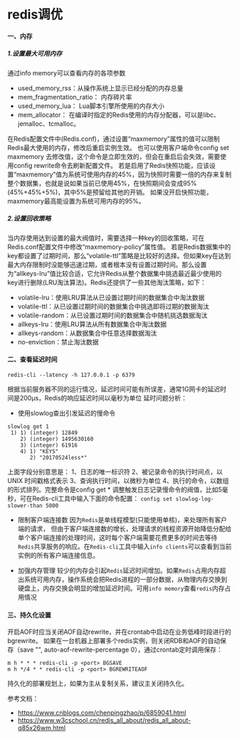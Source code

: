 # redis调优

#### 一、内存
##### 1.设置最大可用内存

通过info memory可以查看内存的各项参数
* used_memory_rss：从操作系统上显示已经分配的内存总量
* mem_fragmentation_ratio： 内存碎片率
* used_memory_lua： Lua脚本引擎所使用的内存大小
* mem_allocator： 在编译时指定的Redis使用的内存分配器，可以是libc、jemalloc、tcmalloc。

在Redis配置文件中(Redis.conf)，通过设置“maxmemory”属性的值可以限制Redis最大使用的内存，修改后重启实例生效。 也可以使用客户端命令config set maxmemory 去修改值，这个命令是立即生效的，但会在重启后会失效，需要使用config rewrite命令去刷新配置文件。 若是启用了Redis快照功能，应该设置“maxmemory”值为系统可使用内存的45%，因为快照时需要一倍的内存来复制整个数据集，也就是说如果当前已使用45%，在快照期间会变成95%(45%+45%+5%)，其中5%是预留给其他的开销。 如果没开启快照功能，maxmemory最高能设置为系统可用内存的95%。

##### 2.设置回收策略
当内存使用达到设置的最大阀值时，需要选择一种key的回收策略，可在Redis.conf配置文件中修改“maxmemory-policy”属性值。 若是Redis数据集中的key都设置了过期时间，那么“volatile-ttl”策略是比较好的选择。但如果key在达到最大内存限制时没能够迅速过期，或者根本没有设置过期时间。那么设置为“allkeys-lru”值比较合适，它允许Redis从整个数据集中挑选最近最少使用的key进行删除(LRU淘汰算法)。Redis还提供了一些其他淘汰策略，如下：

* volatile-lru：使用LRU算法从已设置过期时间的数据集合中淘汰数据
* volatile-ttl：从已设置过期时间的数据集合中挑选即将过期的数据淘汰
* volatile-random：从已设置过期时间的数据集合中随机挑选数据淘汰
* allkeys-lru：使用LRU算法从所有数据集合中淘汰数据
* allkeys-random：从数据集合中任意选择数据淘汰
* no-enviction：禁止淘汰数据


#### 二、查看延迟时间
	redis-cli --latency -h 127.0.0.1 -p 6379
根据当前服务器不同的运行情况，延迟时间可能有所误差，通常1G网卡的延迟时间是200μs，Redis的响应延迟时间以毫秒为单位
延时问题分析：
* 使用slowlog查出引发延迟的慢命令
```
slowlog get 1
 1) 1) (integer) 12849
    2) (integer) 1495630160
    3) (integer) 61916
    4) 1) "KEYS"
       2) "20170524less*"
```
上面字段分别意思是：
1、日志的唯一标识符
2、被记录命令的执行时间点，以 UNIX 时间戳格式表示
3、查询执行时间，以微秒为单位
4、执行的命令，以数组的形式排列。完整命令是config get *
调整触发日志记录慢命令的阀值，比如5毫秒，可在Redis-cli工具中输入下面的命令配置：
`config set slowlog-log-slower-than 5000`

* 限制客户端连接数
因为`Redis`是单线程模型(只能使用单核)，来处理所有客户端的请求， 但由于客户端连接数的增长，处理请求的线程资源开始降低分配给单个客户端连接的处理时间，这时每个客户端需要花费更多的时间去等待`Redis`共享服务的响应。在`Redis-cli`工具中输入`info clients`可以查看到当前实例的所有客户端连接信息。

* 加强内存管理
 较少的内存会引起`Redis`延迟时间增加。如果`Redis`占用内存超出系统可用内存，操作系统会把Redis进程的一部分数据，从物理内存交换到硬盘上，内存交换会明显的增加延迟时间。可用`info memory`查看`redis`内存占用情况

#### 三、持久化设置

开启AOF时应当关闭AOF自动rewrite，并在crontab中启动在业务低峰时段进行的bgrewrite。 如果在一台机器上部署多个redis实例，则关闭RDB和AOF的自动保存（save "", auto-aof-rewrite-percentage 0），通过crontab定时调用保存：
```
m h * * * redis-cli -p <port> BGSAVE
m h */4 * * redis-cli -p <port> BGREWRITEAOF
```
持久化的部署规划上，如果为主从复制关系，建议主关闭持久化。

参考文档：
* https://www.cnblogs.com/chenpingzhao/p/6859041.html
* https://www.w3cschool.cn/redis_all_about/redis_all_about-q85x26wm.html